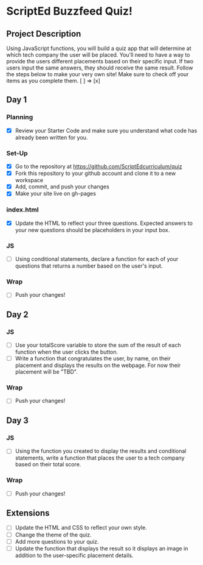 # ScriptEd Buzzfeed Quiz!

## Project Description
Using JavaScript functions, you will build a quiz  app that will determine at which tech company the user will be placed. You'll need to have a way to provide the users different placements based on their specific input. If two users input the same answers, they should receive the same result. Follow the steps below to make your very own site! 
Make sure to check off your items as you complete them. [ ] => [x]


## Day 1
### Planning
- [x] Review your Starter Code and make sure you understand what code has already been written for you.
### Set-Up
- [x] Go to the repository at https://github.com/ScriptEdcurriculum/quiz
- [x] Fork this repository to your github account and clone it to a new workspace
- [x] Add, commit, and push your changes
- [x] Make your site live on gh-pages
### index.html
- [x] Update the HTML to reflect your three questions. Expected answers to your new questions should be placeholders in your input box.
### JS
- [ ] Using conditional statements, declare a function for each of your questions that returns a number based on the user's input. 
### Wrap
- [ ] Push your changes!


## Day 2
### JS
- [ ] Use your totalScore variable to store the sum of the result of each function when the user clicks the button.
- [ ] Write a function that congratulates the user, by name, on their placement and displays the results on the webpage. For now their placement will be "TBD". 
### Wrap
- [ ] Push your changes!


## Day 3
### JS
- [ ] Using the function you created to display the results and conditional statements, write a function that places the user to a tech company based on their total score.
### Wrap
- [ ] Push your changes!

## Extensions
- [ ] Update the HTML and CSS to reflect your own style.
- [ ] Change the theme of the quiz.
- [ ] Add more questions to your quiz.
- [ ] Update the function that displays the result so it displays an image in addition to the user-specific placement details.
